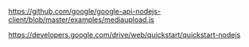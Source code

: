 https://github.com/google/google-api-nodejs-client/blob/master/examples/mediaupload.js

https://developers.google.com/drive/web/quickstart/quickstart-nodejs
